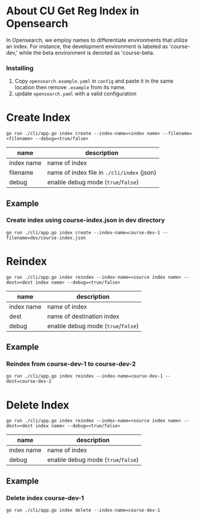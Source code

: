 # About CU Get Reg Index in Opensearch

In Opensearch, we employ names to differentiate environments that utilize an index. For instance, the development environment is labeled as 'course-dev,' while the beta environment is denoted as 'course-beta.

### Installing

1. Copy `opensearch.example.yaml` in `config` and paste it in the same location then remove `.example` from its name.
2. update `opensearch.yaml` with a valid configuration

# Create Index

```shell
go run ./cli/app.go index create --index-name=<index name> --filename=<filename> --debug=<true/false>
```

| name       | description                                |
| ---------- | ------------------------------------------ |
| index name | name of index                              |
| filename   | name of index file in `./cli/index` (json) |
| debug      | enable debug mode (`true`/`false`)         |

## Example

### Create index using course-index.json in dev directory

```shell
go run ./cli/app.go index create --index-name=course-dev-1 --filename=dev/course-index.json
```

# Reindex

```shell
go run ./cli/app.go index reindex --index-name=<source index name> --dest=<dest index name> --debug=<true/false>
```

| name       | description                        |
| ---------- | ---------------------------------- |
| index name | name of index                      |
| dest       | name of destination index          |
| debug      | enable debug mode (`true`/`false`) |

## Example

### Reindex from course-dev-1 to course-dev-2

```shell
go run ./cli/app.go index reindex --index-name=course-dev-1 --dest=course-dev-2
```

# Delete Index

```shell
go run ./cli/app.go index reindex --index-name=<source index name> --dest=<dest index name> --debug=<true/false>
```

| name       | description                        |
|------------|------------------------------------|
| index name | name of index                      |
| debug      | enable debug mode (`true`/`false`) |

## Example

### Delete index course-dev-1

```shell
go run ./cli/app.go index delete --index-name=course-dev-1
```
